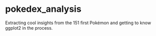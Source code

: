 # pokedex_analysis
Extracting cool insights from the 151 first Pokémon and getting to know ggplot2 in the process.
